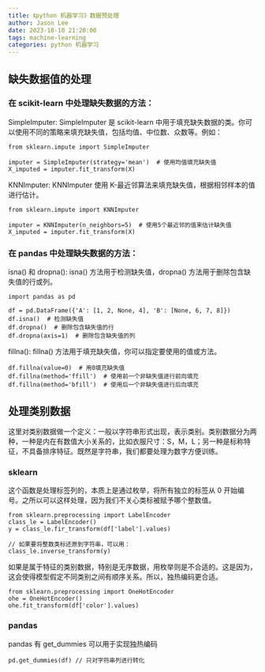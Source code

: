 ```yaml
---
title: 《python 机器学习》数据预处理
author: Jason Lee
date: 2023-10-10 21:20:00
tags: machine-learning
categories: python 机器学习
---
```


## 缺失数据值的处理

### 在 scikit-learn 中处理缺失数据的方法：

SimpleImputer: SimpleImputer 是 scikit-learn 中用于填充缺失数据的类。你可以使用不同的策略来填充缺失值，包括均值、中位数、众数等。例如：

```
from sklearn.impute import SimpleImputer

imputer = SimpleImputer(strategy='mean')  # 使用均值填充缺失值
X_imputed = imputer.fit_transform(X)
```

KNNImputer: KNNImputer 使用 K-最近邻算法来填充缺失值，根据相邻样本的值进行估计。

```
from sklearn.impute import KNNImputer

imputer = KNNImputer(n_neighbors=5)  # 使用5个最近邻的值来估计缺失值
X_imputed = imputer.fit_transform(X)
```

### 在 pandas 中处理缺失数据的方法：

isna() 和 dropna(): isna() 方法用于检测缺失值，dropna() 方法用于删除包含缺失值的行或列。

```
import pandas as pd

df = pd.DataFrame({'A': [1, 2, None, 4], 'B': [None, 6, 7, 8]})
df.isna()  # 检测缺失值
df.dropna()  # 删除包含缺失值的行
df.dropna(axis=1)  # 删除包含缺失值的列
```

fillna(): fillna() 方法用于填充缺失值，你可以指定要使用的值或方法。

```
df.fillna(value=0)  # 用0填充缺失值
df.fillna(method='ffill')  # 使用前一个非缺失值进行前向填充
df.fillna(method='bfill')  # 使用后一个非缺失值进行后向填充
```

## 处理类别数据

这里对类别数据做一个定义：一般以字符串形式出现，表示类别。类别数据分为两种，一种是内在有数值大小关系的，比如衣服尺寸：S，M，L；另一种是标称特征，不具备排序特征。既然是字符串，我们都要处理为数字方便训练。

### sklearn

这个函数是处理标签列的，本质上是通过枚举，将所有独立的标签从 0 开始编号。之所以可以这样处理，因为我们不关心类标被赋予哪个整数值。

```
from sklearn.preprocessing import LabelEncoder
class_le = LabelEncoder()
y = class_le.fir_transform(df['label'].values)

// 如果要将整数类标还原到字符串，可以用：
class_le.inverse_transform(y)
```

如果是属于特征的类别数据，特别是无序数据，用枚举则是不合适的。这是因为，这会使得模型假定不同类别之间有顺序关系。所以，独热编码更合适。

```
from sklearn.preprocessing import OneHotEncoder
ohe = OneHotEncoder()
ohe.fit_transform(df['color'].values)
```

### pandas

pandas 有 get_dummies 可以用于实现独热编码

```
pd.get_dummies(df) // 只对字符串列进行转化
```

